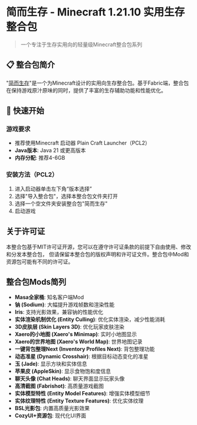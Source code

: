 # 简而生存 - Minecraft 1.21.10 实用生存整合包

> 一个专注于生存实用向的轻量级Minecraft整合包系列

## 📋 整合包简介

"[简而生存](https://github.com/fhowotop/LeanCraft)"是一个为Minecraft设计的实用向生存整合包。基于Fabric端，整合包在保持游戏原汁原味的同时，提供了丰富的生存辅助功能和性能优化。

## 🚀 快速开始

### 游戏要求
- 推荐使用Minecraft 启动器 Plain Craft Launcher（PCL2）
- **Java版本**: Java 21 或更高版本
- **内存分配**: 推荐4-6GB

### 安装方法（PCL2）
1. 进入启动器单击左下角“版本选择”
2. 选择"导入整合包"，选择本整合包文件夹打开
3. 选择一个空文件夹安装整合包"简而生存"
4. 启动游戏

## 关于许可证
本整合包基于MIT许可证开源，您可以在遵守许可证条款的前提下自由使用、修改和分发本整合包，
但请保留本整合包的版权声明和许可证文件。整合包中Mod和资源包可能有不同的许可证。

## 整合包Mods简列
- **Masa全家桶**: 知名客户端Mod
- **钠 (Sodium)**: 大幅提升游戏帧数和渲染性能
- **Iris**: 支持光影效果，兼容钠的性能优化
- **实体渲染机制优化 (Entity Culling)**: 优化实体渲染，减少性能消耗
- **3D皮肤层 (Skin Layers 3D)**: 优化玩家皮肤渲染
- **Xaero的小地图 (Xaero's Minimap)**: 实时小地图显示
- **Xaero的世界地图 (Xaero's World Map)**: 世界地图记录
- **一键背包整理Next (Inventory Profiles Next)**: 背包整理功能
- **动态准星 (Dynamic Crosshair)**: 根据目标动态变化的准星
- **玉 (Jade)**: 显示方块和实体信息
- **苹果皮 (AppleSkin)**: 显示食物饱和度信息
- **聊天头像 (Chat Heads)**: 聊天界面显示玩家头像
- **高清截图 (Fabrishot)**: 高质量游戏截图
- **实体模型特性 (Entity Model Features)**: 增强实体模型细节
- **实体纹理特性 (Entity Texture Features)**: 优化实体纹理
- **BSL光影包**: 内置高质量光影效果
- **CozyUI+资源包**: 现代化UI界面